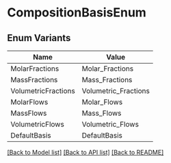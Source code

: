 # CompositionBasisEnum

## Enum Variants

| Name | Value |
|---- | -----|
| MolarFractions | Molar_Fractions |
| MassFractions | Mass_Fractions |
| VolumetricFractions | Volumetric_Fractions |
| MolarFlows | Molar_Flows |
| MassFlows | Mass_Flows |
| VolumetricFlows | Volumetric_Flows |
| DefaultBasis | DefaultBasis |


[[Back to Model list]](../README.md#documentation-for-models) [[Back to API list]](../README.md#documentation-for-api-endpoints) [[Back to README]](../README.md)


